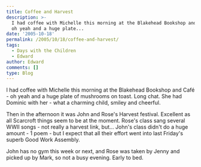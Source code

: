 ```yaml
---
title: Coffee and Harvest
description: >-
  I had coffee with Michelle this morning at the Blakehead Bookshop and Café -
  oh yeah and a huge plate...
date: '2005-10-18'
permalink: /2005/10/18/coffee-and-harvest/
tags:
  - Days with the Children
  - Edward
author: Edward
comments: []
type: Blog
---
```


I had coffee with Michelle this morning at the Blakehead Bookshop and
Café - oh yeah and a huge plate of mushrooms on toast. Long chat. She
had Dominic with her - what a charming child, smiley and cheerful.

Then in the afternoon it was John and Rose\'s Harvest festival.
Excellent as all Scarcroft things seem to be at the moment. Rose\'s
class sang several WWII songs - not really a harvest link, but...
John\'s class didn\'t do a huge amount - 1 poem - but I expect that all
their effort went into last Friday\'s superb Good Work Assembly.

John has no gym this week or next, and Rose was taken by Jenny and
picked up by Mark, so not a busy evening. Early to bed.

